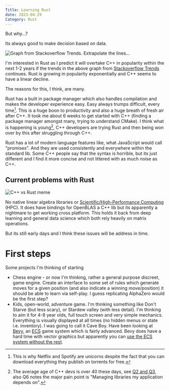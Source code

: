 ```yaml
---
Title: Learning Rust
date: 2023-04-29
Category: Rust
---
```


But why...?

Its always good to make decision based on data.

![Graph from Stackoverflow Trends. Extrapolate the lines...]({attach}images/cpp_vs_rust_2023.svg)

I'm interested in Rust as I predict it will overtake C++ in popularity within the next 1-2 years if the trends in the above graph from [Stackoverflow Trends](https://insights.stackoverflow.com/trends?tags=c%2B%2B%2Crust) continues. Rust is growing in popularity exponentially and C++ seems to have a linear decline.

The reasons for this, I think, are many.

Rust has a built in package manager which also handles compilation and makes the developer experience easy. Easy always trumps difficult, every time[^everytime]. This is a huge boon to productivity and also a huge breath of fresh air after C++. It took me about 6 weeks to get started with C++ (finding a package manager amongst many, trying to understand CMake). I think what is happening is young[^young], C++ developers are trying Rust and then being won over by this after struggling through C++.

Rust has a lot of modern language features like, what JavaScript would call "promises". And they are used consistently and everywhere within the standard lib. Some C++ people say that the syntax is horrible, but its just different and I find it more concise and not littered with as much noise as C++.

## Current problems with Rust

![C++ vs Rust meme]({attach}images/cpp_vs_rust_meme.png)

No native linear algebra libraries or [Scientific/High-Performance Computing](https://www.reddit.com/r/rust/comments/smdl3m/rust_and_scientifichighperformance_computing/) (HPC). It does have bindings for OpenBLAS a C++ lib but its apparently a nightmare to get working cross platform. This holds it back from deep learning and general data science which both rely heavily on matrix operations.

But its still early days and I think these issues will be address in time.

[^young]: The average age of C++ devs is over 40 these days, see [Q2 and Q3](https://isocpp.org/files/papers/CppDevSurvey-2022-summary.pdf), also Q6 notes the major pain point is "Managing libraries my application depends on".

[^everytime]: This is why Netflix and Spotify are unicorns despite the fact that you can download everything they publish on torrents for free.

# First steps

Some projects I'm thinking of starting

- Chess engine - or now I'm thinking, rather a general purpose discreet, game engine. Create an interface to some set of rules which generate moves for a given position (and also indicate a winning move/position) it should be able to learn via self-play. I guess replicating AlphaZero would be the first step?
- Kids, open-world, adventure game. I'm thinking something like Don't Starve (but less scary), or Stardew valley (with less detail). I'm thinking to aim it for 4-8 year olds, full touch screen and very simple mechanics. Everything is visually displayed at all times (no hidden menus or state i.e. inventory). I was going to call it Cave Boy. Have been looking at [Bevy](https://bevyengine.org/), an [ECS](https://www.wikiwand.com/en/Entity_component_system) game system which is fairly advanced. Bevy does have a hard time with vector graphics but apparently you can [use the ECS system without the rest](https://www.reddit.com/r/bevy/comments/131eryb/ecs_without_the_rest/).